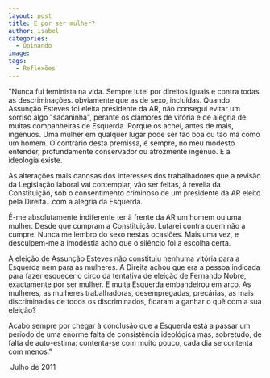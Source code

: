 ```yaml
---
layout: post
title: E por ser mulher?
author: isabel
categories:
  - Opinando
image:
tags:
  - Reflexões
---
```

"Nunca fui feminista na vida. Sempre lutei por direitos iguais e contra todas as descrimina&ccedil;&otilde;es. obviamente que as de sexo, inclu&iacute;das. Quando Assun&ccedil;&atilde;o Esteves foi eleita presidente da AR, n&atilde;o consegui evitar um sorriso algo "sacaninha", perante os clamores de vit&oacute;ria e de alegria de muitas companheiras de Esquerda. Porque os achei, antes de mais, ingénuos. Uma mulher em qualquer lugar pode ser t&atilde;o boa ou t&atilde;o m&aacute; como um homem. O contr&aacute;rio desta premissa, é sempre, no meu modesto entender, profundamente conservador ou atrozmente ingénuo. E a ideologia existe.

As altera&ccedil;&otilde;es mais danosas dos interesses dos trabalhadores que a revis&atilde;o da Legisla&ccedil;&atilde;o laboral vai contemplar, v&atilde;o ser feitas, &agrave; revelia da Constitui&ccedil;&atilde;o, sob o consentimento criminoso de um presidente da AR eleito pela Direita…com a alegria da Esquerda.

&Eacute;-me absolutamente indiferente ter &agrave; frente da AR um homem ou uma mulher. Desde que cumpram a Constitui&ccedil;&atilde;o. Lutarei contra quem n&atilde;o a cumpre. Nunca me lembro do sexo nestas ocasi&otilde;es. Mais uma vez, e desculpem-me a imodéstia acho que o sil&ecirc;ncio foi a escolha certa.

A elei&ccedil;&atilde;o de Assun&ccedil;&atilde;o Esteves n&atilde;o constituiu nenhuma vit&oacute;ria para a Esquerda nem para as mulheres. A Direita achou que era a pessoa indicada para fazer esquecer o circo da tentativa de elei&ccedil;&atilde;o de Fernando Nobre, exactamente por ser mulher. E muita Esquerda embandeirou em arco. As mulheres, as mulheres trabalhadoras, desempregadas, prec&aacute;rias, as mais discriminadas de todos os discriminados, ficaram a ganhar o qu&ecirc; com a sua elei&ccedil;&atilde;o?

Acabo sempre por chegar &agrave; conclus&atilde;o que a Esquerda est&aacute; a passar um per&iacute;odo de uma enorme falta de consist&ecirc;ncia ideol&oacute;gica mas, sobretudo, de falta de auto-estima: contenta-se com muito pouco, cada dia se contenta com menos."

&nbsp;Julho de 2011
